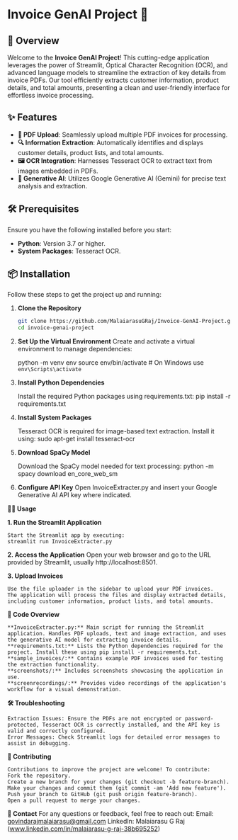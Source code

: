 # Invoice GenAI Project 🧾

## 🚀 Overview

Welcome to the **Invoice GenAI Project**! This cutting-edge application leverages the power of Streamlit, Optical Character Recognition (OCR), and advanced language models to streamline the extraction of key details from invoice PDFs. Our tool efficiently extracts customer information, product details, and total amounts, presenting a clean and user-friendly interface for effortless invoice processing.

## ✨ Features

- **📄 PDF Upload**: Seamlessly upload multiple PDF invoices for processing.
- **🔍 Information Extraction**: Automatically identifies and displays customer details, product lists, and total amounts.
- **🖼️ OCR Integration**: Harnesses Tesseract OCR to extract text from images embedded in PDFs.
- **🤖 Generative AI**: Utilizes Google Generative AI (Gemini) for precise text analysis and extraction.

## 🛠️ Prerequisites

Ensure you have the following installed before you start:

- **Python**: Version 3.7 or higher.
- **System Packages**: Tesseract OCR.

## 📦 Installation

Follow these steps to get the project up and running:

1. **Clone the Repository**

   ```bash
   git clone https://github.com/MalaiarasuGRaj/Invoice-GenAI-Project.git
   cd invoice-genai-project

2. **Set Up the Virtual Environment**
    Create and activate a virtual environment to manage dependencies:

    python -m venv env
    source env/bin/activate  # On Windows use `env\Scripts\activate`

3. **Install Python Dependencies**

    Install the required Python packages using requirements.txt:
    pip install -r requirements.txt

4. **Install System Packages**

    Tesseract OCR is required for image-based text extraction. Install it using:
    sudo apt-get install tesseract-ocr

5. **Download SpaCy Model**

    Download the SpaCy model needed for text processing:
    python -m spacy download en_core_web_sm

6. **Configure API Key**
    Open InvoiceExtracter.py and insert your Google Generative AI API key where indicated.

**🏃‍♂️ Usage**

**1. Run the Streamlit Application**

    Start the Streamlit app by executing:
    streamlit run InvoiceExtracter.py

**2. Access the Application**
    Open your web browser and go to the URL provided by Streamlit, usually http://localhost:8501.

**3. Upload Invoices**

    Use the file uploader in the sidebar to upload your PDF invoices.
    The application will process the files and display extracted details, including customer information, product lists, and total amounts.

**🧩 Code Overview**

    **InvoiceExtracter.py:** Main script for running the Streamlit application. Handles PDF uploads, text and image extraction, and uses the generative AI model for extracting invoice details.
    **requirements.txt:** Lists the Python dependencies required for the project. Install these using pip install -r requirements.txt.
    **sample_invoices/:** Contains example PDF invoices used for testing the extraction functionality.
    **screenshots/:** Includes screenshots showcasing the application in use.
    **screenrecordings/:** Provides video recordings of the application's workflow for a visual demonstration.

**🛠️ Troubleshooting**

    Extraction Issues: Ensure the PDFs are not encrypted or password-protected, Tesseract OCR is correctly installed, and the API key is valid and correctly configured.
    Error Messages: Check Streamlit logs for detailed error messages to assist in debugging.

**🤝 Contributing**

    Contributions to improve the project are welcome! To contribute:
    Fork the repository.
    Create a new branch for your changes (git checkout -b feature-branch).
    Make your changes and commit them (git commit -am 'Add new feature').
    Push your branch to GitHub (git push origin feature-branch).
    Open a pull request to merge your changes.

**📧 Contact**
    For any questions or feedback, feel free to reach out:
    Email: govindarajmalaiarasu@gmail.com
    LinkedIn: Malaiarasu G Raj (www.linkedin.com/in/malaiarasu-g-raj-38b695252)
